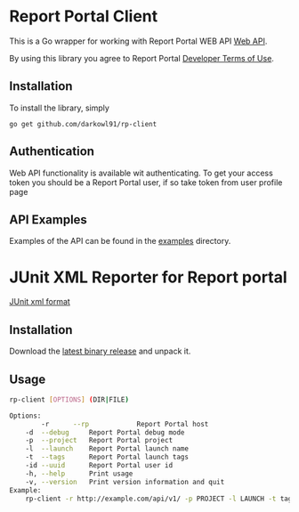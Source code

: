Report Portal Client
=======

This is a Go wrapper for working with Report Portal WEB API
[Web API](https://rp.epam.com/ui/swagger-ui.html).

By using this library you agree to Report Portal
[Developer Terms of Use](http://reportportal.io/).

## Installation

To install the library, simply

`go get github.com/darkowl91/rp-client`

## Authentication

Web API functionality is available wit authenticating.
To get your access token you should be a Report Portal user, if so take token
from user profile page

## API Examples

Examples of the API can be found in the [examples](examples) directory.

JUnit XML Reporter for Report portal
=======
[JUnit xml format](http://stackoverflow.com/questions/4922867/junit-xml-format-specification-that-hudson-supports)

## Installation

Download the [latest binary release](https://github.com/darkowl91/rp-client/releases) and unpack it.

## Usage
```bash
rp-client [OPTIONS] (DIR|FILE)

Options:
        -r      --rp            Report Portal host
	-d	--debug		Report Portal debug mode
	-p	--project	Report Portal project
	-l	--launch	Report Portal launch name
	-t	--tags		Report Portal launch tags
	-id	--uuid		Report Portal user id
	-h,	--help		Print usage
	-v,	--version	Print version information and quit
Example:
    rp-client -r http://example.com/api/v1/ -p PROJECT -l LAUNCH -t tag1,tag2,tag3 -id your_id ./examples/report
```

